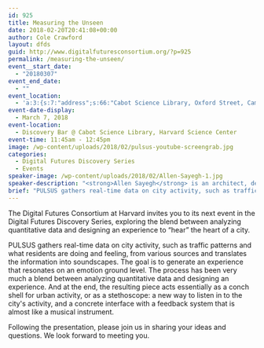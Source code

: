 ```yaml
---
id: 925
title: Measuring the Unseen
date: 2018-02-20T20:41:08+00:00
author: Cole Crawford
layout: dfds
guid: http://www.digitalfuturesconsortium.org/?p=925
permalink: /measuring-the-unseen/
event__start_date:
  - "20180307"
event_end_date:
  - ""
event_location:
  - 'a:3:{s:7:"address";s:66:"Cabot Science Library, Oxford Street, Cambridge, MA, United States";s:3:"lat";s:17:"42.37623670000001";s:3:"lng";s:9:"-71.11624";}'
event-date-display:
  - March 7, 2018
event-location:
  - Discovery Bar @ Cabot Science Library, Harvard Science Center
event-time: 11:45am - 12:45pm
image: /wp-content/uploads/2018/02/pulsus-youtube-screengrab.jpg
categories:
  - Digital Futures Discovery Series
  - Events
speaker-image: /wp-content/uploads/2018/02/Allen-Sayegh-1.jpg
speaker-description: "<strong>Allen Sayegh</strong> is an architect, designer, an educator, and the principal of INVIVIA &#8211; an award-winning global design firm. He is an Associate Professor at Harvard Graduate School of Design and the director of REAL, the Responsive Environment and Artifacts Lab at Harvard."
brief: "PULSUS gathers real-time data on city activity, such as traffic patterns and what residents are doing and feeling, from various sources and translates the information into soundscapes. The goal is to generate an experience that resonates on an emotion ground level."
---
```

<p>
  The Digital Futures Consortium at Harvard invites you to its next event in the Digital Futures Discovery Series, exploring the blend between analyzing quantitative data and designing an experience to &#8220;hear&#8221; the heart of a city.
</p>

<p>
  PULSUS gathers real-time data on city activity, such as traffic patterns and what residents are doing and feeling, from various sources and translates the information into soundscapes. The goal is to generate an experience that resonates on an emotion ground level. The process has been very much a blend between analyzing quantitative data and designing an experience. And at the end, the resulting piece acts essentially as a conch shell for urban activity, or as a stethoscope: a new way to listen in to the city's activity, and a concrete interface with a feedback system that is almost like a musical instrument.
</p>

<p>
  Following the presentation, please join us in sharing your ideas and questions. We look forward to meeting you.
</p>

